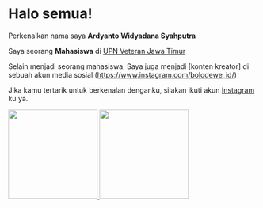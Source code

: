 # Halo semua! 

Perkenalkan nama saya **Ardyanto Widyadana Syahputra**  

Saya seorang **Mahasiswa** di [UPN Veteran Jawa Timur](https://www.upnjatim.ac.id/)  

Selain menjadi seorang mahasiswa, Saya juga menjadi [konten kreator] di sebuah akun media sosial (https://www.instagram.com/bolodewe_id/)  

Jika kamu tertarik untuk berkenalan denganku, silakan ikuti akun [Instagram](https://www.instagram.com/ardyyaann_/) ku ya.  

<p align="left">
<a href="https://github.com/ardyanws">
  <img height="180em" src="https://github-readme-stats-eight-theta.vercel.app/api?username=ardyanws&show_icons=true&theme=algolia&include_all_commits=true&count_private=true"/>
  <img height="180em" src="https://github-readme-stats-eight-theta.vercel.app/api/top-langs/?username=ardyanws&layout=compact&langs_count=8&theme=algolia"/>
</a>
</p>
